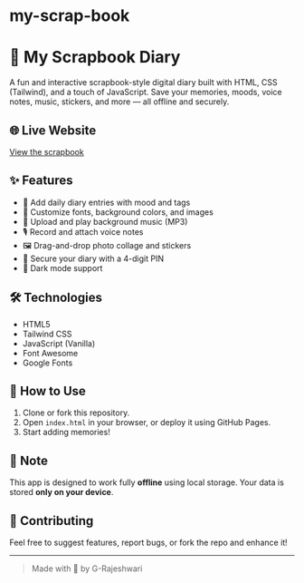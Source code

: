 # my-scrap-book
# 📓 My Scrapbook Diary

A fun and interactive scrapbook-style digital diary built with HTML, CSS (Tailwind), and a touch of JavaScript. Save your memories, moods, voice notes, music, stickers, and more — all offline and securely.

## 🌐 Live Website

[View the scrapbook](https://G-Rajeshwari.github.io/my-scrap-book/) <!-- update if needed after GitHub Pages URL loads -->

## ✨ Features

- 📅 Add daily diary entries with mood and tags
- 🎨 Customize fonts, background colors, and images
- 🎵 Upload and play background music (MP3)
- 🎙️ Record and attach voice notes
- 🖼️ Drag-and-drop photo collage and stickers
- 🔐 Secure your diary with a 4-digit PIN
- 🌙 Dark mode support

## 🛠️ Technologies

- HTML5
- Tailwind CSS
- JavaScript (Vanilla)
- Font Awesome
- Google Fonts

## 📁 How to Use

1. Clone or fork this repository.
2. Open `index.html` in your browser, or deploy it using GitHub Pages.
3. Start adding memories!

## 🚧 Note

This app is designed to work fully **offline** using local storage. Your data is stored **only on your device**.

## 🙌 Contributing

Feel free to suggest features, report bugs, or fork the repo and enhance it!

---

> Made with 💖 by G-Rajeshwari
